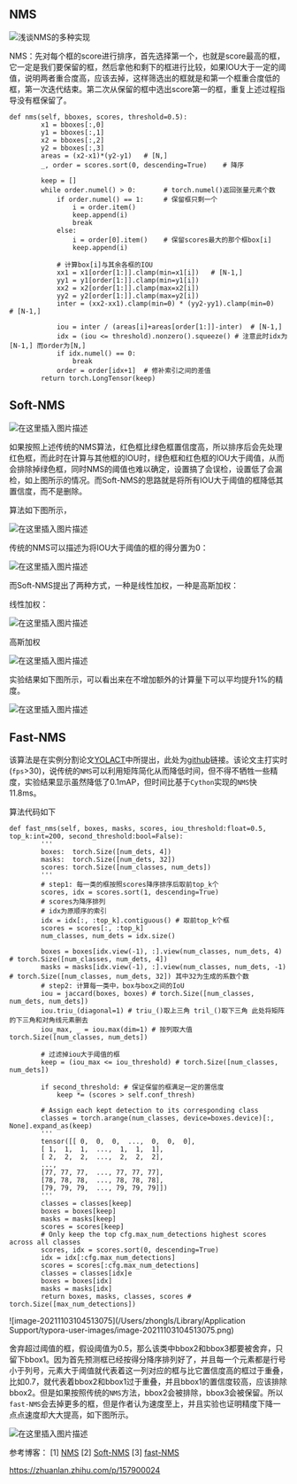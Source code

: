 ## NMS

![浅谈NMS的多种实现](https://pic4.zhimg.com/v2-b24ea7df07b91341dc3e5af6c555f83b_1440w.jpg?source=172ae18b)

NMS：先对每个框的score进行排序，首先选择第一个，也就是score最高的框，它一定是我们要保留的框，然后拿他和剩下的框进行比较，如果IOU大于一定的阈值，说明两者重合度高，应该去掉，这样筛选出的框就是和第一个框重合度低的框，第一次迭代结束。第二次从保留的框中选出score第一的框，重复上述过程指导没有框保留了。

```
def nms(self, bboxes, scores, threshold=0.5):
        x1 = bboxes[:,0]
        y1 = bboxes[:,1]
        x2 = bboxes[:,2]
        y2 = bboxes[:,3]
        areas = (x2-x1)*(y2-y1)   # [N,]
        _, order = scores.sort(0, descending=True)    # 降序

        keep = []
        while order.numel() > 0:       # torch.numel()返回张量元素个数
            if order.numel() == 1:     # 保留框只剩一个
                i = order.item()
                keep.append(i)
                break
            else:
                i = order[0].item()    # 保留scores最大的那个框box[i]
                keep.append(i)

            # 计算box[i]与其余各框的IOU
            xx1 = x1[order[1:]].clamp(min=x1[i])   # [N-1,]
            yy1 = y1[order[1:]].clamp(min=y1[i])
            xx2 = x2[order[1:]].clamp(max=x2[i])
            yy2 = y2[order[1:]].clamp(max=y2[i])
            inter = (xx2-xx1).clamp(min=0) * (yy2-yy1).clamp(min=0)   # [N-1,]

            iou = inter / (areas[i]+areas[order[1:]]-inter)  # [N-1,]
            idx = (iou <= threshold).nonzero().squeeze() # 注意此时idx为[N-1,] 而order为[N,]
            if idx.numel() == 0:
                break
            order = order[idx+1]  # 修补索引之间的差值
        return torch.LongTensor(keep) 

```

## Soft-NMS

![在这里插入图片描述](https://img-blog.csdnimg.cn/20191205153327863.png?x-oss-process=image/watermark,type_ZmFuZ3poZW5naGVpdGk,shadow_10,text_aHR0cHM6Ly9ibG9nLmNzZG4ubmV0L3FxXzM2NTMwOTky,size_16,color_FFFFFF,t_70#pic_center)

如果按照上述传统的NMS算法，红色框比绿色框置信度高，所以排序后会先处理红色框，而此时在计算与其他框的IOU时，绿色框和红色框的IOU大于阈值，从而会排除掉绿色框，同时NMS的阈值也难以确定，设置搞了会误检，设置低了会漏检，如上图所示的情况。而Soft-NMS的思路就是将所有IOU大于阈值的框降低其置信度，而不是删除。

算法如下图所示，

![在这里插入图片描述](https://img-blog.csdnimg.cn/20191205155653770.png?x-oss-process=image/watermark,type_ZmFuZ3poZW5naGVpdGk,shadow_10,text_aHR0cHM6Ly9ibG9nLmNzZG4ubmV0L3FxXzM2NTMwOTky,size_16,color_FFFFFF,t_70#pic_center)

传统的NMS可以描述为将IOU大于阈值的框的得分置为0：

![在这里插入图片描述](https://img-blog.csdnimg.cn/20191205155918532.png#pic_center)

而Soft-NMS提出了两种方式，一种是线性加权，一种是高斯加权：

线性加权：

![在这里插入图片描述](https://img-blog.csdnimg.cn/20191205160153160.png#pic_center)

高斯加权

![在这里插入图片描述](https://img-blog.csdnimg.cn/2019120516021780.png#pic_center)

实验结果如下图所示，可以看出来在不增加额外的计算量下可以平均提升1%的精度。

![在这里插入图片描述](https://img-blog.csdnimg.cn/20191205160700268.png?x-oss-process=image/watermark,type_ZmFuZ3poZW5naGVpdGk,shadow_10,text_aHR0cHM6Ly9ibG9nLmNzZG4ubmV0L3FxXzM2NTMwOTky,size_16,color_FFFFFF,t_70#pic_center)

## Fast-NMS

该算法是在实例分割论文[YOLACT](https://arxiv.org/pdf/1904.02689.pdf)中所提出，此处为[github](https://github.com/dbolya/yolact)链接。该论文主打实时(`fps`>30)，说传统的`NMS`可以利用矩阵简化从而降低时间，但不得不牺牲一些精度，实验结果显示虽然降低了0.1mAP，但时间比基于`Cython`实现的`NMS`快11.8ms。

算法代码如下

```
def fast_nms(self, boxes, masks, scores, iou_threshold:float=0.5, top_k:int=200, second_threshold:bool=False):
        '''
        boxes:  torch.Size([num_dets, 4])
        masks:  torch.Size([num_dets, 32])
        scores: torch.Size([num_classes, num_dets])
        '''
        # step1: 每一类的框按照scores降序排序后取前top_k个
        scores, idx = scores.sort(1, descending=True) 
        # scores为降序排列 
        # idx为原顺序的索引 
        idx = idx[:, :top_k].contiguous() # 取前top_k个框 
        scores = scores[:, :top_k] 
        num_classes, num_dets = idx.size()

        boxes = boxes[idx.view(-1), :].view(num_classes, num_dets, 4) # torch.Size([num_classes, num_dets, 4])
        masks = masks[idx.view(-1), :].view(num_classes, num_dets, -1) # torch.Size([num_classes, num_dets, 32]) 其中32为生成的系数个数
        # step2: 计算每一类中，box与box之间的IoU
        iou = jaccard(boxes, boxes) # torch.Size([num_classes, num_dets, num_dets])
        iou.triu_(diagonal=1) # triu_()取上三角 tril_()取下三角 此处将矩阵的下三角和对角线元素删去
        iou_max, _ = iou.max(dim=1) # 按列取大值 torch.Size([num_classes, num_dets])

        # 过滤掉iou大于阈值的框 
        keep = (iou_max <= iou_threshold) # torch.Size([num_classes, num_dets])

        if second_threshold: # 保证保留的框满足一定的置信度
            keep *= (scores > self.conf_thresh)

        # Assign each kept detection to its corresponding class
        classes = torch.arange(num_classes, device=boxes.device)[:, None].expand_as(keep)
        '''
        tensor([[ 0,  0,  0,  ...,  0,  0,  0],
        [ 1,  1,  1,  ...,  1,  1,  1],
        [ 2,  2,  2,  ...,  2,  2,  2],
        ...,
        [77, 77, 77,  ..., 77, 77, 77],
        [78, 78, 78,  ..., 78, 78, 78],
        [79, 79, 79,  ..., 79, 79, 79]])
        '''
        classes = classes[keep]
        boxes = boxes[keep]
        masks = masks[keep]
        scores = scores[keep]
        # Only keep the top cfg.max_num_detections highest scores across all classes
        scores, idx = scores.sort(0, descending=True)
        idx = idx[:cfg.max_num_detections]
        scores = scores[:cfg.max_num_detections]
        classes = classes[idx]e
        boxes = boxes[idx]
        masks = masks[idx]
        return boxes, masks, classes, scores # torch.Size([max_num_detections])

```

![image-20211103104513075](/Users/zhongls/Library/Application Support/typora-user-images/image-20211103104513075.png)

舍弃超过阈值的框，假设阈值为0.5，那么该类中bbox2和bbox3都要被舍弃，只留下bbox1。因为首先预测框已经按得分降序排列好了，并且每一个元素都是行号小于列号，元素大于阈值就代表着这一列对应的框与比它置信度高的框过于重叠，比如0.7，就代表着bbox2和bbox1过于重叠，并且bbox1的置信度较高，应该排除bbox2。但是如果按照传统的`NMS`方法，bbox2会被排除，bbox3会被保留。所以`fast-NMS`会去掉更多的框，但是作者认为速度至上，并且实验也证明精度下降一点点速度却大大提高，如下图所示。

![在这里插入图片描述](https://img-blog.csdnimg.cn/20191205202438232.png?x-oss-process=image/watermark,type_ZmFuZ3poZW5naGVpdGk,shadow_10,text_aHR0cHM6Ly9ibG9nLmNzZG4ubmV0L3FxXzM2NTMwOTky,size_16,color_FFFFFF,t_70#pic_center)

参考博客：
[1] [NMS](https://zhuanlan.zhihu.com/p/54709759)
[2] [Soft-NMS](https://blog.csdn.net/app_12062011/article/details/77963494)
[3] [fast-NMS](https://zhuanlan.zhihu.com/p/76470432)

https://zhuanlan.zhihu.com/p/157900024
